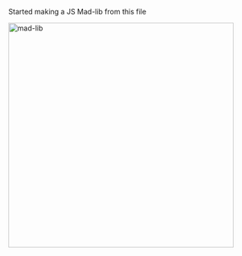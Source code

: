 Started making a JS Mad-lib from this file 

<img width="448" alt="mad-lib" src="https://github.com/scottgallant/coding-class-part-2/assets/776019/aec4d9dc-2713-40ef-8674-2acefb4ce8ee">
